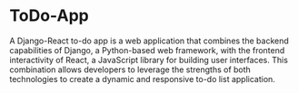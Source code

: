# ToDo-App
A Django-React to-do app is a web application that combines the backend capabilities of Django, a Python-based web framework, with the frontend interactivity of React, a JavaScript library for building user interfaces. This combination allows developers to leverage the strengths of both technologies to create a dynamic and responsive to-do list application.
